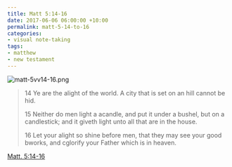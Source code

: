 ```yaml
---
title: Matt 5:14-16
date: 2017-06-06 06:00:00 +10:00
permalink: matt-5-14-to-16
categories:
- visual note-taking
tags:
- matthew
- new testament
---
```


![matt-5vv14-16.png](/uploads/matt-5vv14-16.png)

> 14 Ye are the alight of the world. A city that is set on an hill cannot be hid.
>
> 15 Neither do men light a acandle, and put it under a bushel, but on a candlestick; and it giveth light unto all that are in the house.
>
> 16 Let your alight so shine before men, that they may see your good bworks, and cglorify your Father which is in heaven.

[Matt. 5:14-16](https://www.lds.org/scriptures/nt/matt/5.14-16?lang=eng)